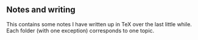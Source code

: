 ## Notes and writing
This contains some notes I have written up in TeX over the last little while. Each folder (with one exception) corresponds to one topic.

